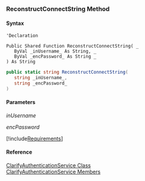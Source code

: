 ﻿### ReconstructConnectString Method

#### Syntax

```vbnet
'Declaration

Public Shared Function ReconstructConnectString( _
   ByVal _inUsername_ As String, _
   ByVal _encPassword_ As String _
) As String
```

```csharp
public static string ReconstructConnectString( 
   string _inUsername_,
   string _encPassword_
)
```

#### Parameters

_inUsername_

_encPassword_

[!include[Requirements](../partials/requirements.md)]

#### Reference

[ClarifyAuthenticationService Class](fcSDK~FChoice.Foundation.Clarify.ClarifyAuthenticationService.md)  
[ClarifyAuthenticationService Members](fcSDK~FChoice.Foundation.Clarify.ClarifyAuthenticationService_members.md)